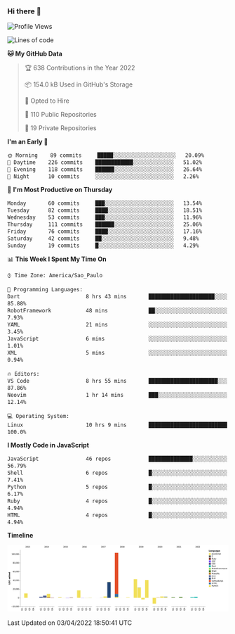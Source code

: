 ### Hi there 👋

<!--START_SECTION:waka-->
![Profile Views](http://img.shields.io/badge/Profile%20Views-0-blue)

![Lines of code](https://img.shields.io/badge/From%20Hello%20World%20I%27ve%20Written-295%20Thousand%20lines%20of%20code-blue)

**🐱 My GitHub Data** 

> 🏆 638 Contributions in the Year 2022
 > 
> 📦 154.0 kB Used in GitHub's Storage 
 > 
> 💼 Opted to Hire
 > 
> 📜 110 Public Repositories 
 > 
> 🔑 19 Private Repositories  
 > 
**I'm an Early 🐤** 

```text
🌞 Morning    89 commits     █████░░░░░░░░░░░░░░░░░░░░   20.09% 
🌆 Daytime    226 commits    ████████████░░░░░░░░░░░░░   51.02% 
🌃 Evening    118 commits    ██████░░░░░░░░░░░░░░░░░░░   26.64% 
🌙 Night      10 commits     ░░░░░░░░░░░░░░░░░░░░░░░░░   2.26%

```
📅 **I'm Most Productive on Thursday** 

```text
Monday       60 commits     ███░░░░░░░░░░░░░░░░░░░░░░   13.54% 
Tuesday      82 commits     ████░░░░░░░░░░░░░░░░░░░░░   18.51% 
Wednesday    53 commits     ███░░░░░░░░░░░░░░░░░░░░░░   11.96% 
Thursday     111 commits    ██████░░░░░░░░░░░░░░░░░░░   25.06% 
Friday       76 commits     ████░░░░░░░░░░░░░░░░░░░░░   17.16% 
Saturday     42 commits     ██░░░░░░░░░░░░░░░░░░░░░░░   9.48% 
Sunday       19 commits     █░░░░░░░░░░░░░░░░░░░░░░░░   4.29%

```


📊 **This Week I Spent My Time On** 

```text
⌚︎ Time Zone: America/Sao_Paulo

💬 Programming Languages: 
Dart                     8 hrs 43 mins       █████████████████████░░░░   85.88% 
RobotFramework           48 mins             ██░░░░░░░░░░░░░░░░░░░░░░░   7.93% 
YAML                     21 mins             ░░░░░░░░░░░░░░░░░░░░░░░░░   3.45% 
JavaScript               6 mins              ░░░░░░░░░░░░░░░░░░░░░░░░░   1.01% 
XML                      5 mins              ░░░░░░░░░░░░░░░░░░░░░░░░░   0.94%

🔥 Editors: 
VS Code                  8 hrs 55 mins       ██████████████████████░░░   87.86% 
Neovim                   1 hr 14 mins        ███░░░░░░░░░░░░░░░░░░░░░░   12.14%

💻 Operating System: 
Linux                    10 hrs 9 mins       █████████████████████████   100.0%

```

**I Mostly Code in JavaScript** 

```text
JavaScript               46 repos            ██████████████░░░░░░░░░░░   56.79% 
Shell                    6 repos             █░░░░░░░░░░░░░░░░░░░░░░░░   7.41% 
Python                   5 repos             █░░░░░░░░░░░░░░░░░░░░░░░░   6.17% 
Ruby                     4 repos             █░░░░░░░░░░░░░░░░░░░░░░░░   4.94% 
HTML                     4 repos             █░░░░░░░░░░░░░░░░░░░░░░░░   4.94%

```


**Timeline**

![Chart not found](https://raw.githubusercontent.com/jampow/jampow/master/charts/bar_graph.png) 


 Last Updated on 03/04/2022 18:50:41 UTC
<!--END_SECTION:waka-->
